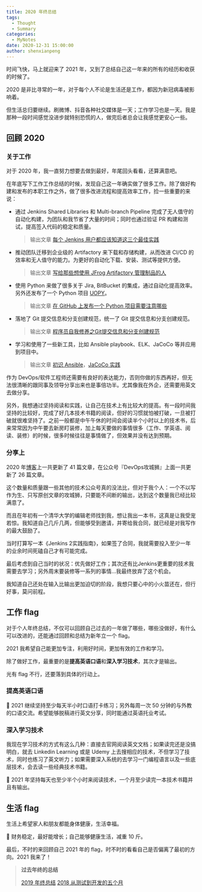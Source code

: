 ```yaml
---
title: 2020 年终总结
tags:
  - Thought
  - Summary
categories:
  - MyNotes
date: 2020-12-31 15:00:00
author: shenxianpeng
---
```


时间飞快，马上就迎来了 2021 年，又到了总结自己这一年来的所有的经历和收获的时候了。

2020 是非比寻常的一年，对于每个人不论是生活还是工作，都因为新冠病毒被影响着。

但生活总归要继续。刷微博、抖音各种社交媒体是一天；工作学习也是一天。我是那种一段时间感觉没进步就特别恐慌的人，做完后者总会让我感觉更安心一些。

## 回顾 2020

### 关于工作

对于 2020 年，我一直努力想要去做到最好，年尾回头看看，还算满意吧。

在年底写下工作工作总结的时候，发现自己这一年确实做了很多工作。除了做好构建和发布的本职工作之外，做了很多改进流程和提高效率工作，捡一些重要的来说：

* 通过 Jenkins Shared Libraries 和 Multi-branch Pipeline 完成了无人值守的自动化构建，为团队和我节省了大量的时间；同时也通过验证 PR 构建和测试，提高签入代码的稳定和质量。

  > 输出文章 [每个 Jenkins 用户都应该知道这三个最佳实践](https://shenxianpeng.github.io/2020/07/jenkins-best-practice-cn/)

* 推动团队迁移到企业级的 Artifactory 来下载和存储构建，从而改进 CI/CD 的效率和无人值守的能力。为更好的自动化下载、安装、测试等提供方便。

  > 输出文章 [写给那些想使用 JFrog Artifactory 管理制品的人](https://shenxianpeng.github.io/2020/10/what-is-artifactory/)

* 使用 Python 来做了很多关于 Jira, BitBucket 的集成，通过自动化提高效率。另外还发布了一个 Python 项目 [UOPY](https://pypi.org/project/uopy/)。

  > 输出文章 [在 GitHub 上发布一个 Python 项目需要注意哪些](https://shenxianpeng.github.io/2020/09/how-to-release-python-project/)

* 落地了 Git 提交信息和分支创建规范，统一了 Git 提交信息和分支创建规范。

  > 输出文章 [程序员自我修养之Git提交信息和分支创建规范](https://shenxianpeng.github.io/2020/09/commit-messages-specification/)

* 学习和使用了一些新工具，比如 Ansible playbook、ELK、JaCoCo 等并应用到项目中。

  > 输出文章 [初识 Ansible](https://shenxianpeng.github.io/2020/09/getting-to-know-ansible/)，[JaCoCo 实践](https://shenxianpeng.github.io/2020/11/jacoco-imp/)

作为 DevOps/软件工程师还需要有良好的表达能力，否则你做的东西再好，但无法很清晰的跟同事及领导分享出来也是事倍功半。尤其像我在外企，还需要用英文去做分享。

另外，我想通过坚持阅读和实践，让自己在技术上有比较大的提高。有一段时间我坚持的比较好，完成了好几本技术书籍的阅读，但好的习惯就怕被打破，一旦被打破就很难坚持了。之前一般都是中午午休的时间会阅读半个小时以上的技术书，后来常常因为中午要去新房盯装修，加上每天要做的事情很多（工作、学英语、阅读、装修）的时候，很多时候往往是事情做了，但效果并没有达到预期。

### 分享上

2020 年[博客](https://shenxianpeng.github.io/)上一共更新了 41 篇文章，在公众号『DevOps攻城狮』上面一共更新了 26 篇文章。

这个数量和质量跟一些其他的技术公众号真的没法比，但对于我个人：一个不以写作为生、只写原创文章的攻城狮，只要能不间断的输出，达到这个数量我已经比较满意了。

而且在年初有一个清华大学的编辑老师找到我，想让我出一本书，这真是让我受宠若惊。我知道自己几斤几两，但能够受到邀请，并寄给我合同，就已经是对我写作的最大鼓励了。

当时打算写一本《Jenkins 2实践指南》，如果签了合同，我就需要投入至少一年的业余时间死磕自己才有可能完成。

最后考虑到自己当时的状况：优先做好工作；其次还有比Jenkins更重要的技术我需要去学习；另外周末要装修等一系列的事情...我最终放弃了这个机会。

我知道自己还处在输入比输出更加迫切的阶段，我想只要心中的小火苗还在，但行好事，莫问前程。

## 工作 flag

对于个人年终总结，不仅可以回顾自己过去的一年做了哪些，哪些没做好，有什么可以改进的，还能通过回顾和总结为新年立一个 flag。

2021 我希望自己能更加专注，利用好时间，更加有效的工作和学习。

除了做好工作，最重要的是**提高英语口语**和**深入学习技术**，其次才是输出。

光有 flag 不行，还要落到具体的行动上。

### 提高英语口语

🚩 2021 继续坚持至少每天半小时口语打卡练习；另外每周一次 50 分钟的与外教的口语交流。希望能够脱稿进行英文分享，同时能通过英语托业考试。

### 深入学习技术

我现在学习技术的方式有这么几种：直接去官网阅读英文文档；如果读完还是没搞明白，就去 Linkedin Learning 或是 Udemy 上去搜相应的技术，不但学习了技术，同时也练习了英文听力；如果需要深入系统的去学习一门编程语言以及一些底层技术，会去读一些经典技术书籍。

🚩 2021 年坚持每天也至少半个小时来阅读技术，一个月至少读完一本技术书籍并且有输出。

## 生活 flag

生活上希望家人和朋友都能身体健康，生活幸福。

🚩 财务稳定，最好能增长；自己能够健康生活，减重 10 斤。

最后，不时的来回顾自己 2021 年的 flag，时不时的看看自己是否偏离了最初的方向。2021 我来了！

> **过去年终的总结**
>
> [2019 年终总结](https://shenxianpeng.github.io/2019/12/2019-summary/)
> [2018 从测试到开发的五个月](https://shenxianpeng.github.io/2018/12/from-qa-to-dev/)
